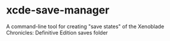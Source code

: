 # xcde-save-manager
 A command-line tool for creating "save states" of the Xenoblade Chronicles: Definitive Edition saves folder
